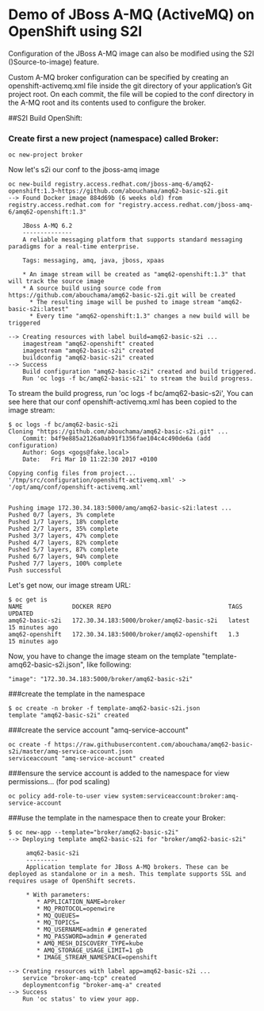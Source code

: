 # Demo of JBoss A-MQ (ActiveMQ) on OpenShift using S2I

Configuration of the JBoss A-MQ image can also be modified using the S2I ()Source-to-image) feature.

Custom A-MQ broker configuration can be specified by creating an openshift-activemq.xml file inside 
the git directory of your application’s Git project root. On each commit, 
the file will be copied to the conf directory in the A-MQ root and its contents used to configure the broker.

##S2I Build OpenShift:

### Create first a new project (namespace) called Broker:

```
oc new-project broker
```

Now let's s2i our conf to the jboss-amq image

```
oc new-build registry.access.redhat.com/jboss-amq-6/amq62-openshift:1.3~https://github.com/abouchama/amq62-basic-s2i.git
--> Found Docker image 884d69b (6 weeks old) from registry.access.redhat.com for "registry.access.redhat.com/jboss-amq-6/amq62-openshift:1.3"

    JBoss A-MQ 6.2 
    -------------- 
    A reliable messaging platform that supports standard messaging paradigms for a real-time enterprise.

    Tags: messaging, amq, java, jboss, xpaas

    * An image stream will be created as "amq62-openshift:1.3" that will track the source image
    * A source build using source code from https://github.com/abouchama/amq62-basic-s2i.git will be created
      * The resulting image will be pushed to image stream "amq62-basic-s2i:latest"
      * Every time "amq62-openshift:1.3" changes a new build will be triggered

--> Creating resources with label build=amq62-basic-s2i ...
    imagestream "amq62-openshift" created
    imagestream "amq62-basic-s2i" created
    buildconfig "amq62-basic-s2i" created
--> Success
    Build configuration "amq62-basic-s2i" created and build triggered.
    Run 'oc logs -f bc/amq62-basic-s2i' to stream the build progress.
```
To stream the build progress, run 'oc logs -f bc/amq62-basic-s2i',
You can see here that our conf openshift-activemq.xml has been copied to the image stream:

```
$ oc logs -f bc/amq62-basic-s2i
Cloning "https://github.com/abouchama/amq62-basic-s2i.git" ...
	Commit:	b4f9e885a2126a0ab91f1356fae104c4c490de6a (add configuration)
	Author:	Gogs <gogs@fake.local>
	Date:	Fri Mar 10 11:22:30 2017 +0100

Copying config files from project...
'/tmp/src/configuration/openshift-activemq.xml' -> '/opt/amq/conf/openshift-activemq.xml'


Pushing image 172.30.34.183:5000/amq/amq62-basic-s2i:latest ...
Pushed 0/7 layers, 3% complete
Pushed 1/7 layers, 18% complete
Pushed 2/7 layers, 35% complete
Pushed 3/7 layers, 47% complete
Pushed 4/7 layers, 82% complete
Pushed 5/7 layers, 87% complete
Pushed 6/7 layers, 94% complete
Pushed 7/7 layers, 100% complete
Push successful
```
Let's get now, our image stream URL:

```
$ oc get is
NAME              DOCKER REPO                                 TAGS      UPDATED
amq62-basic-s2i   172.30.34.183:5000/broker/amq62-basic-s2i   latest    15 minutes ago
amq62-openshift   172.30.34.183:5000/broker/amq62-openshift   1.3       15 minutes ago
```

Now, you have to change the image steam on the template "template-amq62-basic-s2i.json", like following:

```
"image": "172.30.34.183:5000/broker/amq62-basic-s2i"
```

###create the template in the namespace
```
$ oc create -n broker -f template-amq62-basic-s2i.json 
template "amq62-basic-s2i" created
```
###create the service account "amq-service-account"
```
oc create -f https://raw.githubusercontent.com/abouchama/amq62-basic-s2i/master/amq-service-account.json
serviceaccount "amq-service-account" created
```

###ensure the service account is added to the namespace for view permissions... (for pod scaling)
```
oc policy add-role-to-user view system:serviceaccount:broker:amq-service-account
```

###use the template in the namespace then to create your Broker:
```
$ oc new-app --template="broker/amq62-basic-s2i"
--> Deploying template amq62-basic-s2i for "broker/amq62-basic-s2i"

     amq62-basic-s2i
     ---------
     Application template for JBoss A-MQ brokers. These can be deployed as standalone or in a mesh. This template supports SSL and requires usage of OpenShift secrets.

     * With parameters:
        * APPLICATION_NAME=broker
        * MQ_PROTOCOL=openwire
        * MQ_QUEUES=
        * MQ_TOPICS=
        * MQ_USERNAME=admin # generated
        * MQ_PASSWORD=admin # generated
        * AMQ_MESH_DISCOVERY_TYPE=kube
        * AMQ_STORAGE_USAGE_LIMIT=1 gb
        * IMAGE_STREAM_NAMESPACE=openshift

--> Creating resources with label app=amq62-basic-s2i ...
    service "broker-amq-tcp" created
    deploymentconfig "broker-amq-a" created
--> Success
    Run 'oc status' to view your app.
```